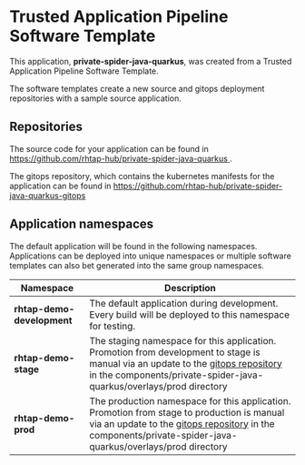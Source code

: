 # Trusted Application Pipeline Software Template

This application, **private-spider-java-quarkus**, was created from a Trusted Application Pipeline Software Template.

The software templates create a new source and gitops deployment repositories with a sample source application. 

## Repositories

The source code for your application can be found in [https://github.com/rhtap-hub/private-spider-java-quarkus ](https://github.com/rhtap-hub/private-spider-java-quarkus ).
 
The gitops repository, which contains the kubernetes manifests for the application can be found in 
[https://github.com/rhtap-hub/private-spider-java-quarkus-gitops ](https://github.com/rhtap-hub/private-spider-java-quarkus-gitops ) 

## Application namespaces 

The default application will be found in the following namespaces. Applications can be deployed into unique namespaces or multiple software templates can also bet generated into the same group namespaces.  

|  Namespace   |  Description   |  
| -------- | -------- |   
| **rhtap-demo-development** | The default application during development. Every build will be deployed to this namespace for testing. | 
| **rhtap-demo-stage** | The staging namespace for this application. Promotion from development to stage is manual via an update to the [gitops repository](https://github.com/rhtap-hub/private-spider-java-quarkus-gitops ) in the components/private-spider-java-quarkus/overlays/prod directory |  
| **rhtap-demo-prod** | The production namespace for this application. Promotion from stage to production is manual via an update to the [gitops repository](https://github.com/rhtap-hub/private-spider-java-quarkus-gitops ) in the components/private-spider-java-quarkus/overlays/prod directory | 
